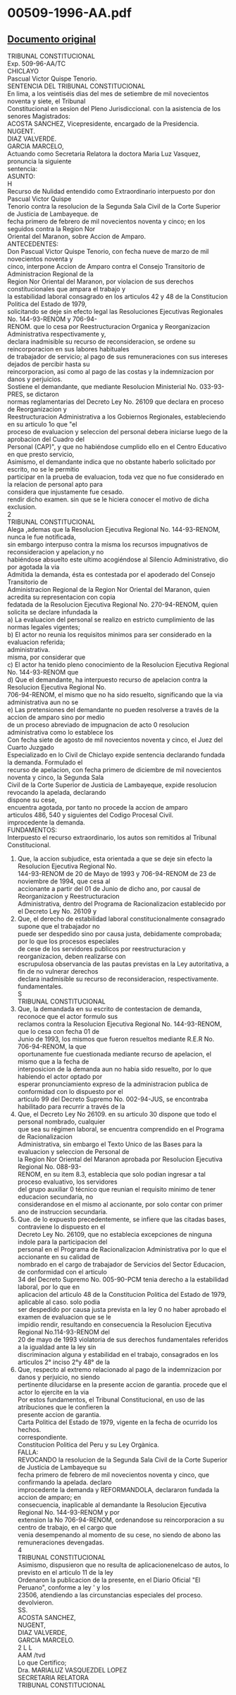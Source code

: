 
00509-1996-AA.pdf
=================
  
[Documento original](https://tc.gob.pe/jurisprudencia/1997/00509-1996-AA.pdf)  
---  
TRIBUNAL CONSTITUCIONAL  
Exp. 509-96-AA/TC  
CHICLAYO  
Pascual Victor Quispe Tenorio.  
SENTENCIA DEL TRIBUNAL CONSTITUCIONAL  
En lima, a los veintiséis dias del mes de setiembre de mil novecientos noventa y siete, el Tribunal  
Constitucional en sesion del Pleno Jurisdiccional. con la asistencia de los senores Magistrados:  
ACOSTA SANCHEZ, Vicepresidente, encargado de la Presidencia.  
NUGENT.  
DIAZ VALVERDE.  
GARCIA MARCELO,  
Actuando como Secretaria Relatora la doctora Maria Luz Vasquez, pronuncia la siguiente  
sentencia:  
ASUNTO:  
H  
Recurso de Nulidad entendido como Extraordinario interpuesto por don Pascual Victor Quispe  
Tenorio contra la resolucion de la Segunda Sala Civil de la Corte Superior de Justicia de Lambayeque. de  
fecha primero de febrero de mil novecientos noventa y cinco; en los seguidos contra la Region Nor  
Oriental del Maranon, sobre Accion de Amparo.  
ANTECEDENTES:  
Don Pascual Victor Quispe Tenorio, con fecha nueve de marzo de mil novecientos noventa y  
cinco, interpone Accion de Amparo contra el Consejo Transitorio de Administracion Regional de la  
Region Nor Oriental del Maranon, por violacion de sus derechos constitucionales que ampara el trabajo y  
la estabilidad laboral consagrado en los articulos 42 y 48 de la Constitucion Politica del Estado de 1979,  
solicitando se deje sin efecto legal las Resoluciones Ejecutivas Regionales No. 144-93-RENOM y 706-94-  
RENOM. que lo cesa por Reestructuracion Organica y Reorganizacion Administrativa respectivamente y,  
declara inadmisible su recurso de reconsideracion, se ordene su reincorporacion en sus labores habituales  
de trabajador de servicio; al pago de sus remuneraciones con sus intereses dejados de percibir hasta su  
reincorporacion, asi como al pago de las costas y la indemnizacion por danos y perjuicios.  
Sostiene el demandante, que mediante Resolucion Ministerial No. 033-93-PRES, se dictaron  
normas reglamentarias del Decreto Ley No. 26109 que declara en proceso de Reorganizacion y  
Reestructuracion Administrativa a los Gobiernos Regionales, estableciendo en su articulo 1o que "el  
proceso de evaluacion y seleccion del personal debera iniciarse luego de la aprobacion del Cuadro del  
Personal (CAP)", y que no habiéndose cumplido ello en el Centro Educativo en que presto servicio,  
Asimismo, el demandante indica que no obstante haberlo solicitado por escrito, no se le permitio  
participar en la prueba de evaluacion, toda vez que no fue considerado en la relacion de personal apto para  
considera que injustamente fue cesado.  
rendir dicho examen. sin que se le hiciera conocer el motivo de dicha exclusion.  
2  
TRIBUNAL CONSTITUCIONAL  
Alega ,ademas que la Resolucion Ejecutiva Regional No. 144-93-RENOM, nunca le fue notificada,  
sin embargo interpuso contra la misma los recursos impugnativos de reconsideracion y apelacion,y no  
habiéndose absuelto este ultimo acogiéndose al Silencio Administrativo, dio por agotada la via  
Admitida la demanda, ésta es contestada por el apoderado del Consejo Transitorio de  
Administracion Regional de la Region Nor Oriental del Maranon, quien acredita su representacion con copia  
fedatada de la Resolucion Ejecutiva Regional No. 270-94-RENOM, quien solicita se declare infundada la  
a) La evaluacion del personal se realizo en estricto cumplimiento de las normas legales vigentes;  
b) El actor no reunia los requisitos minimos para ser considerado en la evaluacion referida;  
administrativa.  
misma, por considerar que  
c) El actor ha tenido pleno conocimiento de la Resolucion Ejecutiva Regional No. 144-93-RENOM que  
d) Que el demandante, ha interpuesto recurso de apelacion contra la Resolucion Ejecutiva Regional No.  
706-94-RENOM, el mismo que no ha sido resuelto, significando que la via administrativa aun no se  
e) Las pretensiones del demandante no pueden resolverse a través de la accion de amparo sino por medio  
de un proceso abreviado de impugnacion de acto 0 resolucion administrativa como lo establece los  
Con fecha siete de agosto de mil novecientos noventa y cinco, el Juez del Cuarto Juzgado  
Especializado en lo Civil de Chiclayo expide sentencia declarando fundada la demanda. Formulado el  
recurso de apelacion, con fecha primero de diciembre de mil novecientos noventa y cinco, la Segunda Sala  
Civil de la Corte Superior de Justicia de Lambayeque, expide resolucion revocando la apelada, declarando  
dispone su cese,  
encuentra agotada, por tanto no procede la accion de amparo  
articulos 486, 540 y siguientes del Codigo Procesal Civil.  
improcedente la demanda.  
FUNDAMENTOS:  
Interpuesto el recurso extraordinario, los autos son remitidos al Tribunal Constitucional.  
1) Que, la accion subjudice, esta orientada a que se deje sin efecto la Resolucion Ejecutiva Regional No.  
144-93-RENOM de 20 de Mayo de 1993 y 706-94-RENOM de 23 de noviembre de 1994, que cesa al  
accionante a partir del 01 de Junio de dicho ano, por causal de Reorganizacion y Reestructuracion  
Administrativa, dentro del Programa de Racionalizacion establecido por el Decreto Ley No. 26109 y  
2) Que, el derecho de estabilidad laboral constitucionalmente consagrado supone que el trabajador no  
puede ser despedido sino por causa justa, debidamente comprobada; por lo que los procesos especiales  
de cese de los servidores publicos por reestructuracion y reorganizacion, deben realizarse con  
escrupulosa observancia de las pautas previstas en la Ley autoritativa, a fin de no vulnerar derechos  
declara inadmisible su recurso de reconsideracion, respectivamente.  
fundamentales.  
S  
TRIBUNAL CONSTITUCIONAL  
3) Que, la demandada en su escrito de contestacion de demanda, reconoce que el actor formulo sus  
reclamos contra la Resolucion Ejecutiva Regional No. 144-93-RENOM, que lo cesa con fecha 01 de  
Junio de 1993, los mismos que fueron resueltos mediante R.E.R No. 706-94-RENOM, la que  
oportunamente fue cuestionada mediante recurso de apelacion, el mismo que a la fecha de  
interposicion de la demanda aun no habia sido resuelto, por lo que habiendo el actor optado por  
esperar pronunciamiento expreso de la administracion publica de conformidad con lo dispuesto por el  
articulo 99 del Decreto Supremo No. 002-94-JUS, se encontraba habilitado para recurrir a través de la  
4) Que, el Decreto Ley No 26109. en su articulo 30 dispone que todo el personal nombrado, cualquier  
que sea su régimen laboral, se encuentra comprendido en el Programa de Racionalizacion  
Administrativa, sin embargo el Texto Unico de las Bases para la evaluacion y seleccion de Personal de  
la Region Nor Oriental del Maranon aprobada por Resolucion Ejecutiva Regional No. 088-93-  
RENOM, en su item 8.3, establecia que solo podian ingresar a tal proceso evaluativo, los servidores  
del grupo auxiliar 0 técnico que reunian el requisito minimo de tener educacion secundaria, no  
considerandose en el mismo al accionante, por solo contar con primer ano de instruccion secundaria.  
5) Que. de lo expuesto precedentemente, se infiere que las citadas bases, contraviene lo dispuesto en el  
Decreto Ley No. 26109, que no establecia excepciones de ninguna indole para la participacion del  
personal en el Programa de Racionalizacion Administrativa por lo que el accionante en su calidad de  
nombrado en el cargo de trabajador de Servicios del Sector Educacion, de conformidad con el articulo  
34 del Decreto Supremo No. 005-90-PCM tenia derecho a la estabilidad laboral, por lo que en  
aplicacion del articulo 48 de la Constitucion Politica del Estado de 1979, aplicable al caso. solo podia  
ser despedido por causa justa prevista en la ley 0 no haber aprobado el examen de evaluacion que se le  
impidio rendir, resultando en consecuencia la Resolucion Ejecutiva Regional No.114-93-RENOM del  
20 de mayo de 1993 violatoria de sus derechos fundamentales referidos a la igualdad ante la ley sin  
discriminacion alguna y estabilidad en el trabajo, consagrados en los articulos 2° inciso 2°y 48° de la  
6) Que, respecto al extremo relacionado al pago de la indemnizacion por danos y perjuicio, no siendo  
pertinente dilucidarse en la presente accion de garantia. procede que el actor lo ejercite en la via  
Por estos fundamentos, el Tribunal Constitucional, en uso de las atribuciones que le confieren la  
presente accion de garantia.  
Carta Politica del Estado de 1979, vigente en la fecha de ocurrido los hechos.  
correspondiente.  
Constitucion Politica del Peru y su Ley Orgànica.  
FALLA:  
REVOCANDO la resolucion de la Segunda Sala Civil de la Corte Superior de Justicia de Lambayeque su  
fecha primero de febrero de mil novecientos noventa y cinco, que confirmando la apelada. declaro  
improcedente la demanda y REFORMANDOLA, declararon fundada la accion de amparo; en  
consecuencia, inaplicable al demandante la Resolucion Ejecutiva Regional No. 144-93-RENOM y por  
extension la No 706-94-RENOM, ordenandose su reincorporacion a su centro de trabajo, en el cargo que  
venia desempenando al momento de su cese, no siendo de abono las remuneraciones devengadas.  
4  
TRIBUNAL CONSTITUCIONAL  
Asimismo, dispusieron que no resulta de aplicacionenelcaso de autos, lo previsto en el articulo 11 de la ley  
Ordenaron la publicacion de la presente, en el Diario Oficial "El Peruano", conforme a ley ' y los  
23506, atendiendo a las circunstancias especiales del proceso.  
devolvieron.  
SS.  
ACOSTA SANCHEZ,  
NUGENT,  
DIAZ VALVERDE,  
GARCIA MARCELO.  
2 L L  
AAM /tvd  
Lo que Certifico;  
Dra. MARIALUZ VASQUEZDEL LOPEZ  
SECRETARIA RELATORA  
TRIBUNAL CONSTITUCIONAL